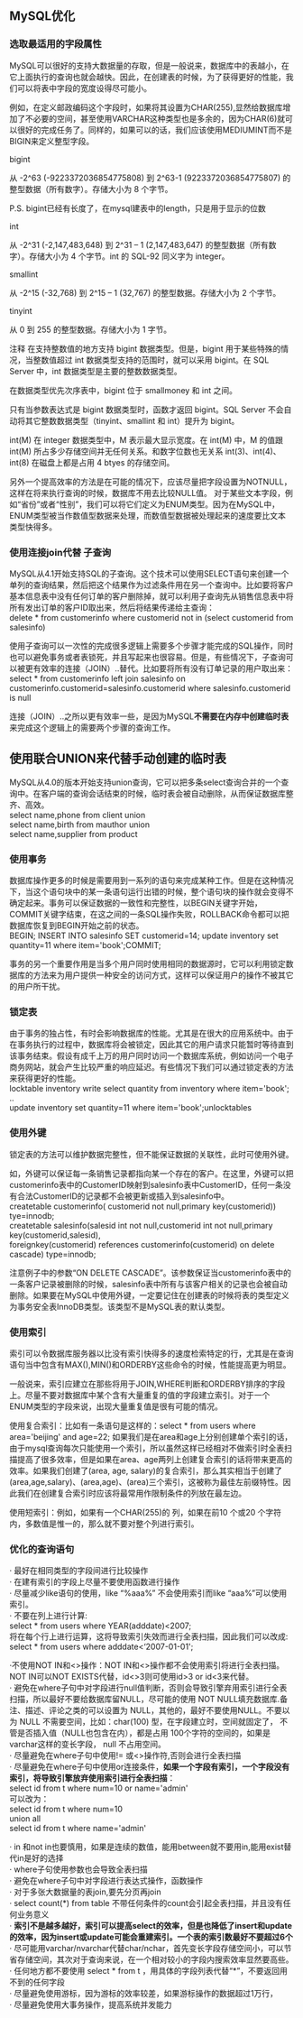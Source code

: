 ## MySQL优化

### 选取最适用的字段属性

MySQL可以很好的支持大数据量的存取，但是一般说来，数据库中的表越小，在它上面执行的查询也就会越快。因此，在创建表的时候，为了获得更好的性能，我们可以将表中字段的宽度设得尽可能小。

例如，在定义邮政编码这个字段时，如果将其设置为CHAR(255),显然给数据库增加了不必要的空间，甚至使用VARCHAR这种类型也是多余的，因为CHAR(6)就可以很好的完成任务了。同样的，如果可以的话，我们应该使用MEDIUMINT而不是BIGIN来定义整型字段。

bigint

从 -2^63 (-9223372036854775808) 到 2^63-1 (9223372036854775807) 的整型数据（所有数字）。存储大小为 8 个字节。

P.S. bigint已经有长度了，在mysql建表中的length，只是用于显示的位数

int

从 -2^31 (-2,147,483,648) 到 2^31 – 1 (2,147,483,647) 的整型数据（所有数字）。存储大小为 4 个字节。int 的 SQL-92 同义字为 integer。

smallint

从 -2^15 (-32,768) 到 2^15 – 1 (32,767) 的整型数据。存储大小为 2 个字节。

tinyint

从 0 到 255 的整型数据。存储大小为 1 字节。

注释
在支持整数值的地方支持 bigint 数据类型。但是，bigint 用于某些特殊的情况，当整数值超过 int 数据类型支持的范围时，就可以采用 bigint。在 SQL Server 中，int 数据类型是主要的整数数据类型。

在数据类型优先次序表中，bigint 位于 smallmoney 和 int 之间。

只有当参数表达式是 bigint 数据类型时，函数才返回 bigint。SQL Server 不会自动将其它整数数据类型（tinyint、smallint 和 int）提升为 bigint。

int(M) 在 integer 数据类型中，M 表示最大显示宽度。在 int(M) 中，M 的值跟 int(M) 所占多少存储空间并无任何关系。和数字位数也无关系 int(3)、int(4)、int(8) 在磁盘上都是占用 4 btyes 的存储空间。

另外一个提高效率的方法是在可能的情况下，应该尽量把字段设置为NOTNULL，这样在将来执行查询的时候，数据库不用去比较NULL值。
对于某些文本字段，例如“省份”或者“性别”，我们可以将它们定义为ENUM类型。因为在MySQL中，ENUM类型被当作数值型数据来处理，而数值型数据被处理起来的速度要比文本类型快得多。

### 使用连接join代替 子查询

MySQL从4.1开始支持SQL的子查询。这个技术可以使用SELECT语句来创建一个单列的查询结果，然后把这个结果作为过滤条件用在另一个查询中。比如要将客户基本信息表中没有任何订单的客户删除掉，就可以利用子查询先从销售信息表中将所有发出订单的客户ID取出来，然后将结果传递给主查询：\
delete * from customerinfo where customerid not in (select customerid from salesinfo)

使用子查询可以一次性的完成很多逻辑上需要多个步骤才能完成的SQL操作，同时也可以避免事务或者表锁死，并且写起来也很容易。但是，有些情况下，子查询可以被更有效率的连接（JOIN）..替代。比如要将所有没有订单记录的用户取出来：\
select * from customerinfo left join salesinfo on customerinfo.customerid=salesinfo.customerid where salesinfo.customerid is null

连接（JOIN）..之所以更有效率一些，是因为MySQL**不需要在内存中创建临时表**来完成这个逻辑上的需要两个步骤的查询工作。

## 使用联合UNION来代替手动创建的临时表

MySQL从4.0的版本开始支持union查询，它可以把多条select查询合并的一个查询中。在客户端的查询会话结束的时候，临时表会被自动删除，从而保证数据库整齐、高效。\
select name,phone from client union\
select name,birth from mauthor union\
select name,supplier from product

### 使用事务

数据库操作更多的时候是需要用到一系列的语句来完成某种工作。但是在这种情况下，当这个语句块中的某一条语句运行出错的时候，整个语句块的操作就会变得不确定起来。事务可以保证数据的一致性和完整性，以BEGIN关键字开始，COMMIT关键字结束，在这之间的一条SQL操作失败，ROLLBACK命令都可以把数据库恢复到BEGIN开始之前的状态。\
BEGIN; INSERT INTO salesinfo SET customerid=14; update inventory set quantity=11 where item='book';COMMIT;

事务的另一个重要作用是当多个用户同时使用相同的数据源时，它可以利用锁定数据库的方法来为用户提供一种安全的访问方式，这样可以保证用户的操作不被其它的用户所干扰。

### 锁定表
由于事务的独占性，有时会影响数据库的性能。尤其是在很大的应用系统中。由于在事务执行的过程中，数据库将会被锁定，因此其它的用户请求只能暂时等待直到该事务结束。假设有成千上万的用户同时访问一个数据库系统，例如访问一个电子商务网站，就会产生比较严重的响应延迟。有些情况下我们可以通过锁定表的方法来获得更好的性能。\
locktable inventory write select quantity from inventory where item='book';\
..\
update inventory set quantity=11 where item='book';unlocktables

### 使用外键

锁定表的方法可以维护数据完整性，但不能保证数据的关联性，此时可使用外键。

如，外键可以保证每一条销售记录都指向某一个存在的客户。在这里，外键可以把customerinfo表中的CustomerID映射到salesinfo表中CustomerID，任何一条没有合法CustomerID的记录都不会被更新或插入到salesinfo中。\
createtable customerinfo( customerid not null,primary key(customerid)) tye=innodb;\
createtable salesinfo(salesid int not null,customerid int not null,primary key(customerid,salesid),\
foreignkey(customerid) references customerinfo(customerid) on delete cascade) type=innodb;

注意例子中的参数“ON DELETE CASCADE”。该参数保证当customerinfo表中的一条客户记录被删除的时候，salesinfo表中所有与该客户相关的记录也会被自动删除。如果要在MySQL中使用外键，一定要记住在创建表的时候将表的类型定义为事务安全表InnoDB类型。该类型不是MySQL表的默认类型。

### 使用索引

索引可以令数据库服务器以比没有索引快得多的速度检索特定的行，尤其是在查询语句当中包含有MAX(),MIN()和ORDERBY这些命令的时候，性能提高更为明显。

一般说来，索引应建立在那些将用于JOIN,WHERE判断和ORDERBY排序的字段上。尽量不要对数据库中某个含有大量重复的值的字段建立索引。对于一个ENUM类型的字段来说，出现大量重复值是很有可能的情况。

使用复合索引：比如有一条语句是这样的：select * from users where area='beijing' and age=22;
如果我们是在area和age上分别创建单个索引的话，由于mysql查询每次只能使用一个索引，所以虽然这样已经相对不做索引时全表扫描提高了很多效率，但是如果在area、age两列上创建复合索引的话将带来更高的效率。如果我们创建了(area, age, salary)的复合索引，那么其实相当于创建了(area,age,salary)、(area,age)、(area)三个索引，这被称为最佳左前缀特性。因此我们在创建复合索引时应该将最常用作限制条件的列放在最左边。

使用短索引：例如，如果有一个CHAR(255)的 列，如果在前10 个或20 个字符内，多数值是惟一的，那么就不要对整个列进行索引。

### 优化的查询语句

· 最好在相同类型的字段间进行比较操作\
· 在建有索引的字段上尽量不要使用函数进行操作\
· 尽量减少like语句的使用，like “%aaa%” 不会使用索引而like “aaa%”可以使用索引。\
· 不要在列上进行计算:\
select * from users where YEAR(adddate)<2007;\
将在每个行上进行运算，这将导致索引失效而进行全表扫描，因此我们可以改成:\
select * from users where adddate<‘2007-01-01';

·不使用NOT IN和<>操作：NOT IN和<>操作都不会使用索引将进行全表扫描。NOT IN可以NOT EXISTS代替，id<>3则可使用id>3 or id<3来代替。\
· 避免在where子句中对字段进行null值判断，否则会导致引擎弃用索引进行全表扫描，所以最好不要给数据库留NULL，尽可能的使用 NOT NULL填充数据库.备注、描述、评论之类的可以设置为 NULL，其他的，最好不要使用NULL。不要以为 NULL 不需要空间，比如：char(100) 型，在字段建立时，空间就固定了， 不管是否插入值（NULL也包含在内），都是占用 100个字符的空间的，如果是varchar这样的变长字段， null 不占用空间。\
· 尽量避免在where子句中使用!= 或<>操作符,否则会进行全表扫描\
· 尽量避免在where子句中使用or连接条件，**如果一个字段有索引，一个字段没有索引，将导致引擎放弃使用索引进行全表扫描**：\
select id from t where num=10 or name='admin'\
可以改为：\
select id from t where num=10\
union all\
select id from t where name='admin'

· in 和not in也要慎用，如果是连续的数值，能用between就不要用in,能用exist替代in是好的选择\
· where子句使用参数也会导致全表扫描\
· 避免在where子句中对字段进行表达式操作，函数操作\
· 对于多张大数据量的表join,要先分页再join\
· select count(\*) from table 不带任何条件的count会引起全表扫描，并且没有任何业务意义\
· **索引不是越多越好，索引可以提高select的效率，但是也降低了insert和update的效率，因为insert或update可能会重建索引。一个表的索引数最好不要超过6个**\
· 尽可能用varchar/nvarchar代替char/nchar，首先变长字段存储空间小，可以节省存储空间，其次对于查询来说，在一个相对较小的字段内搜索效率显然要高些。\
· 任何地方都不要使用 select \* from t ，用具体的字段列表代替“\*”，不要返回用不到的任何字段\
· 尽量避免使用游标，因为游标的效率较差，如果游标操作的数据超过1万行，\
· 尽量避免使用大事务操作，提高系统并发能力
